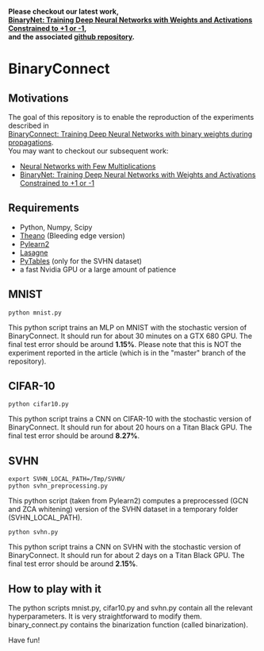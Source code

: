 **Please checkout our latest work,  
[BinaryNet: Training Deep Neural Networks with Weights and Activations Constrained to +1 or -1](http://arxiv.org/abs/1602.02830),  
and the associated [github repository](https://github.com/MatthieuCourbariaux/BinaryNet).**

# BinaryConnect

## Motivations

The goal of this repository is to enable the reproduction of the experiments described in  
[BinaryConnect: Training Deep Neural Networks with binary weights during propagations](http://arxiv.org/abs/1511.00363).  
You may want to checkout our subsequent work:
* [Neural Networks with Few Multiplications](http://arxiv.org/abs/1510.03009)
* [BinaryNet: Training Deep Neural Networks with Weights and Activations Constrained to +1 or -1](http://arxiv.org/abs/1602.02830)

## Requirements

* Python, Numpy, Scipy
* [Theano](http://deeplearning.net/software/theano/install.html) (Bleeding edge version)
* [Pylearn2](http://deeplearning.net/software/pylearn2/)
* [Lasagne](http://lasagne.readthedocs.org/en/latest/user/installation.html)
* [PyTables](http://www.pytables.org/usersguide/installation.html) (only for the SVHN dataset)
* a fast Nvidia GPU or a large amount of patience

## MNIST

    python mnist.py
    
This python script trains an MLP on MNIST with the stochastic version of BinaryConnect.
It should run for about 30 minutes on a GTX 680 GPU.
The final test error should be around **1.15%**.
Please note that this is NOT the experiment reported in the article (which is in the "master" branch of the repository).

## CIFAR-10

    python cifar10.py
    
This python script trains a CNN on CIFAR-10 with the stochastic version of BinaryConnect.
It should run for about 20 hours on a Titan Black GPU.
The final test error should be around **8.27%**.

## SVHN

    export SVHN_LOCAL_PATH=/Tmp/SVHN/
    python svhn_preprocessing.py

This python script (taken from Pylearn2) computes a preprocessed (GCN and ZCA whitening) version of the SVHN dataset in a temporary folder (SVHN_LOCAL_PATH).

    python svhn.py
    
This python script trains a CNN on SVHN with the stochastic version of BinaryConnect.
It should run for about 2 days on a Titan Black GPU.
The final test error should be around **2.15%**.

## How to play with it

The python scripts mnist.py, cifar10.py and svhn.py contain all the relevant hyperparameters.
It is very straightforward to modify them.
binary_connect.py contains the binarization function (called binarization).

Have fun!
